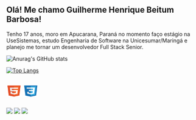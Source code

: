 ## Olá! Me chamo Guilherme Henrique Beitum Barbosa!
Tenho 17 anos, moro em Apucarana, Paraná no momento faço estágio na UseSistemas, estudo Engenharia de Software na Unicesumar/Maringá e planejo me tornar um desenvolvedor Full Stack Senior.


![Anurag's GitHub stats](https://github-readme-stats.vercel.app/api?username=guihbbarbosa&show_icons=true&theme=dark) 


[![Top Langs](https://github-readme-stats.vercel.app/api/top-langs/?username=guihbbarbosa&theme=dark)](https://github.com/anuraghazra/github-readme-stats&)




<div style="display: inline_block"><br>
  <img align="center" alt="Rafa-HTML" height="30" width="40" src="https://raw.githubusercontent.com/devicons/devicon/master/icons/html5/html5-original.svg">
  <img align="center" alt="Rafa-CSS" height="30" width="40" src="https://raw.githubusercontent.com/devicons/devicon/master/icons/css3/css3-original.svg">
</div>
  
  ##
 
<div> 
  <a href="https://instagram.com/guizaozn" target="_blank"><img src="https://img.shields.io/badge/-Instagram-%23E4405F?style=for-the-badge&logo=instagram&logoColor=white" target="_blank"></a>
  <a href = "guizaozn2@gmail.com"><img src="https://img.shields.io/badge/-Gmail-%23333?style=for-the-badge&logo=gmail&logoColor=white" target="_blank"></a>
  <a href="https://www.linkedin.com/in/www.linkedin.com/in/guilhermehenriquebb" target="_blank"><img src="https://img.shields.io/badge/-LinkedIn-%230077B5?style=for-the-badge&logo=linkedin&logoColor=white" target="_blank"></a> 
  
</div>
